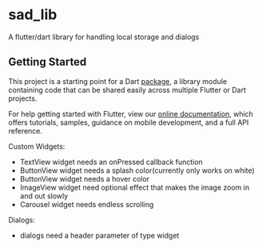 # sad_lib

A flutter/dart library for handling local storage and dialogs

## Getting Started

This project is a starting point for a Dart
[package](https://flutter.dev/developing-packages/),
a library module containing code that can be shared easily across
multiple Flutter or Dart projects.

For help getting started with Flutter, view our 
[online documentation](https://flutter.dev/docs), which offers tutorials, 
samples, guidance on mobile development, and a full API reference.



Custom Widgets:
- TextView widget needs an onPressed callback function
- ButtonView widget needs a splash color(currently only works on white)
- ButtonView widget needs a hover color
- ImageView widget need optional effect that makes the image zoom in and out slowly
- Carousel widget needs endless scrolling

Dialogs:
- dialogs need a header parameter of type widget
